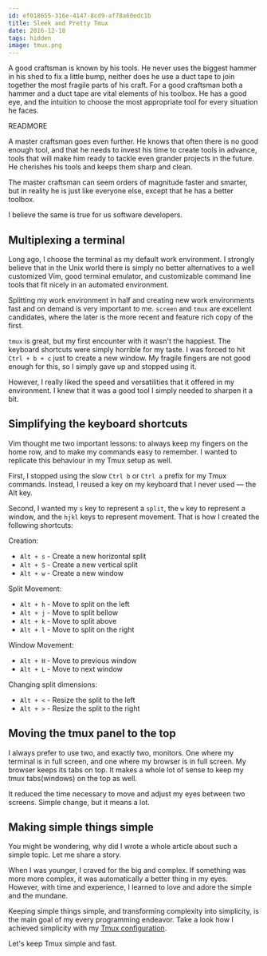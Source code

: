 ```yaml
---
id: ef018655-316e-4147-8cd9-af78a60edc1b
title: Sleek and Pretty Tmux
date: 2016-12-18
tags: hidden
image: tmux.png
---
```


A good craftsman is known by his tools. He never uses the biggest hammer in
his shed to fix a little bump, neither does he use a duct tape to join together
the most fragile parts of his craft. For a good craftsman both a hammer and
a duct tape are vital elements of his toolbox. He has a good eye, and the
intuition to choose the most appropriate tool for every situation he faces.

READMORE

A master craftsman goes even further. He knows that often there is no good
enough tool, and that he needs to invest his time to create tools in advance,
tools that will make him ready to tackle even grander projects in the future. He
cherishes his tools and keeps them sharp and clean.

The master craftsman can seem orders of magnitude faster and smarter, but in
reality he is just like everyone else, except that he has a better toolbox.

I believe the same is true for us software developers.

## Multiplexing a terminal

Long ago, I choose the terminal as my default work environment. I strongly
believe that in the Unix world there is simply no better alternatives to a well
customized Vim, good terminal emulator, and customizable command line tools that
fit nicely in an automated environment.

Splitting my work environment in half and creating new work environments fast
and on demand is very important to me. `screen` and `tmux` are excellent
candidates, where the later is the more recent and feature rich copy of the
first.

`tmux` is great, but my first encounter with it wasn't the happiest. The
keyboard shortcuts were simply horrible for my taste. I was forced to hit
`Ctrl + b + c` just to create a new window. My fragile fingers are not good
enough for this, so I simply gave up and stopped using it.

However, I really liked the speed and versatilities that it offered in my
environment. I knew that it was a good tool I simply needed to sharpen it a bit.

## Simplifying the keyboard shortcuts

Vim thought me two important lessons: to always keep my fingers on the home row,
and to make my commands easy to remember. I wanted to replicate this behaviour
in my Tmux setup as well.

First, I stopped using the slow `Ctrl b` or `Ctrl a` prefix for my Tmux
commands. Instead, I reused a key on my keyboard that I never used &mdash; the
Alt key.

Second, I wanted my `s` key to represent a `split`, the `w` key to represent a
window, and the `hjkl` keys to represent movement. That is how I created the
following shortcuts:

Creation:

- `Alt + s` - Create a new horizontal split
- `Alt + S` - Create a new vertical split
- `Alt + w` - Create a new window

Split Movement:

- `Alt + h` - Move to split on the left
- `Alt + j` - Move to split bellow
- `Alt + k` - Move to split above
- `Alt + l` - Move to split on the right

Window Movement:

- `Alt + H` - Move to previous window
- `Alt + L` - Move to next window

Changing split dimensions:

- `Alt + <` - Resize the split to the left
- `Alt + >` - Resize the split to the right

## Moving the tmux panel to the top

I always prefer to use two, and exactly two, monitors. One where my terminal is
in full screen, and one where my browser is in full screen. My browser keeps its
tabs on top. It makes a whole lot of sense to keep my tmux tabs(windows) on the
top as well.

It reduced the time necessary to move and adjust my eyes between two screens.
Simple change, but it means a lot.

## Making simple things simple

You might be wondering, why did I wrote a whole article about such a simple
topic. Let me share a story.

When I was younger, I craved for the big and complex. If something was more more
complex, it was automatically a better thing in my eyes. However, with time and
experience, I learned to love and adore the simple and the mundane.

Keeping simple things simple, and transforming complexity into simplicity, is
the main goal of my every programming endeavor. Take a look how I achieved
simplicity with my
[Tmux configuration](https://github.com/shiroyasha/dotfiles/blob/master/files/tmux.conf).

Let's keep Tmux simple and fast.
